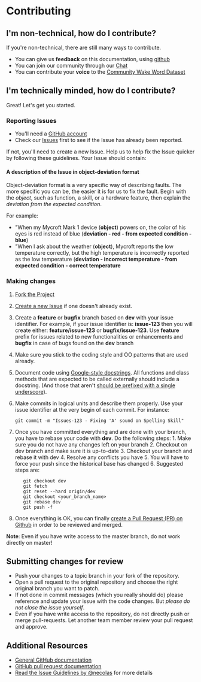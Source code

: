 # Contributing

## I'm non-technical, how do I contribute?

If you're non-technical, there are still many ways to contribute.

* You can give us **feedback** on this documentation, using [github](https://github.com/OpenVoiceOS/community-docs)
* You can join our community through our [Chat](https://matrix.to/#/!XFpdtmgyCoPDxOMPpH:matrix.org?via=matrix.org)
* You can contribute your **voice** to the [Community Wake Word Dataset](https://github.com/OpenVoiceOS/ovos-ww-community-dataset)

## I'm technically minded, how do I contribute?

Great! Let's get you started.

### Reporting Issues

* You'll need a [GitHub account](https://github.com/signup/free)
* Check our [Issues](https://github.com/issues?user=OpenVoiceOS) first to see if the Issue has already been reported.

If not, you'll need to create a new Issue. Help us to help fix the Issue quicker by following these guidelines. Your Issue should contain:

#### A description of the Issue in object-deviation format

Object-deviation format is a very specific way of describing faults. The more specific you can be, the easier it is for us to fix the fault. Begin with the _object_, such as function, a skill, or a hardware feature, then explain the _deviation from the expected condition_.

For example:

* "When my Mycroft Mark 1 device \(**object**\) powers on, the color of his eyes is red instead of blue \(**deviation - red - from expected condition - blue**\)
* "When I ask about the weather \(**object**\), Mycroft reports the low temperature correctly, but the high temperature is incorrectly reported as the low temperature \(**deviation - incorrect temperature - from expected condition - correct temperature**

### Making changes

1. [Fork the Project](https://help.github.com/articles/fork-a-repo/)
2. [Create a new Issue](https://help.github.com/articles/creating-an-issue/) if one doesn't already exist.
3. Create a **feature** or **bugfix** branch based on **dev** with your issue identifier. For example, if your issue identifier is: **issue-123** then you will create either: **feature/issue-123** or **bugfix/issue-123**. Use **feature** prefix for issues related to new functionalities or enhancements and **bugfix** in case of bugs found on the **dev** branch
4. Make sure you stick to the coding style and OO patterns that are used already.
5. Document code using [Google-style docstrings](http://sphinxcontrib-napoleon.readthedocs.io/en/latest/example_google.html).  All functions and class methods that are expected to be called externally should include a docstring.  \(And those that aren't [should be prefixed with a single underscore](https://docs.python.org/2/tutorial/classes.html#private-variables-and-class-local-references)\).
6. Make commits in logical units and describe them properly. Use your issue identifier at the very begin of each commit. For instance:

   `git commit -m "Issues-123 - Fixing 'A' sound on Spelling Skill"`

7. Once you have committed everything and are done with your branch, you have to rebase your code with **dev**. Do the following steps: 1. Make sure you do not have any changes left on your branch 2. Checkout on dev branch and make sure it is up-to-date 3. Checkout your branch and rebase it with dev 4. Resolve any conflicts you have 5. You will have to force your push since the historical base has changed 6. Suggested steps are:

   ```text
      git checkout dev
      git fetch
      git reset --hard origin/dev
      git checkout <your_branch_name>
      git rebase dev
      git push -f
   ```

8. Once everything is OK, you can finally [create a Pull Request \(PR\) on Github](https://help.github.com/articles/using-pull-requests/) in order to be reviewed and merged.

**Note**: Even if you have write access to the master branch, do not work directly on master!

## Submitting changes for review

* Push your changes to a topic branch in your fork of the repository.
* Open a pull request to the original repository and choose the right original branch you want to patch.
* If not done in commit messages \(which you really should do\) please reference and update your issue with the code changes. But _please do not close the issue yourself_.
* Even if you have write access to the repository, do not directly push or merge pull-requests. Let another team member review your pull request and approve.

## Additional Resources

* [General GitHub documentation](https://help.github.com/)
* [GitHub pull request documentation](https://help.github.com/articles/about-pull-requests/)
* [Read the Issue Guidelines by @necolas](https://github.com/necolas/issue-guidelines/blob/master/CONTRIBUTING.md) for more details

